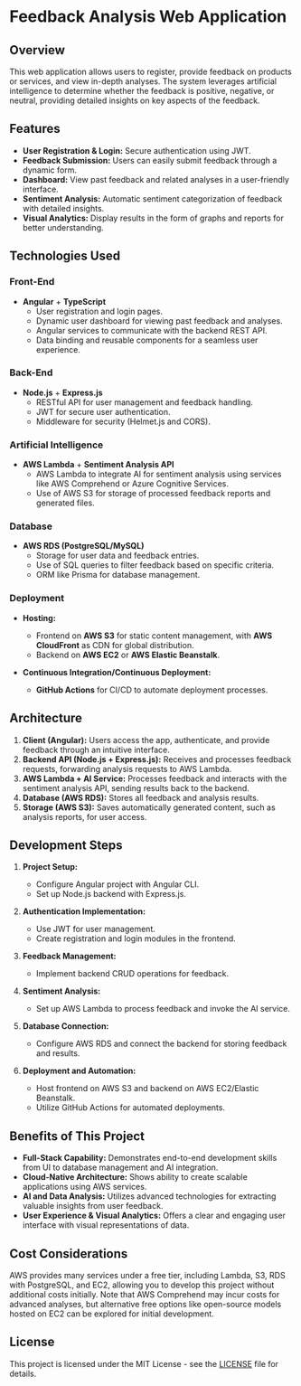 # Feedback Analysis Web Application

## Overview

This web application allows users to register, provide feedback on products or services, and view in-depth analyses. The system leverages artificial intelligence to determine whether the feedback is positive, negative, or neutral, providing detailed insights on key aspects of the feedback.

## Features

- **User Registration & Login:** Secure authentication using JWT.
- **Feedback Submission:** Users can easily submit feedback through a dynamic form.
- **Dashboard:** View past feedback and related analyses in a user-friendly interface.
- **Sentiment Analysis:** Automatic sentiment categorization of feedback with detailed insights.
- **Visual Analytics:** Display results in the form of graphs and reports for better understanding.

## Technologies Used

### Front-End

- **Angular** + **TypeScript**
  - User registration and login pages.
  - Dynamic user dashboard for viewing past feedback and analyses.
  - Angular services to communicate with the backend REST API.
  - Data binding and reusable components for a seamless user experience.

### Back-End

- **Node.js** + **Express.js**
  - RESTful API for user management and feedback handling.
  - JWT for secure user authentication.
  - Middleware for security (Helmet.js and CORS).

### Artificial Intelligence

- **AWS Lambda** + **Sentiment Analysis API**
  - AWS Lambda to integrate AI for sentiment analysis using services like AWS Comprehend or Azure Cognitive Services.
  - Use of AWS S3 for storage of processed feedback reports and generated files.

### Database

- **AWS RDS (PostgreSQL/MySQL)**
  - Storage for user data and feedback entries.
  - Use of SQL queries to filter feedback based on specific criteria.
  - ORM like Prisma for database management.

### Deployment

- **Hosting:**
  - Frontend on **AWS S3** for static content management, with **AWS CloudFront** as CDN for global distribution.
  - Backend on **AWS EC2** or **AWS Elastic Beanstalk**.
  
- **Continuous Integration/Continuous Deployment:**
  - **GitHub Actions** for CI/CD to automate deployment processes.

## Architecture

1. **Client (Angular):** Users access the app, authenticate, and provide feedback through an intuitive interface.
2. **Backend API (Node.js + Express.js):** Receives and processes feedback requests, forwarding analysis requests to AWS Lambda.
3. **AWS Lambda + AI Service:** Processes feedback and interacts with the sentiment analysis API, sending results back to the backend.
4. **Database (AWS RDS):** Stores all feedback and analysis results.
5. **Storage (AWS S3):** Saves automatically generated content, such as analysis reports, for user access.

## Development Steps

1. **Project Setup:**
   - Configure Angular project with Angular CLI.
   - Set up Node.js backend with Express.js.

2. **Authentication Implementation:**
   - Use JWT for user management.
   - Create registration and login modules in the frontend.

3. **Feedback Management:**
   - Implement backend CRUD operations for feedback.

4. **Sentiment Analysis:**
   - Set up AWS Lambda to process feedback and invoke the AI service.

5. **Database Connection:**
   - Configure AWS RDS and connect the backend for storing feedback and results.

6. **Deployment and Automation:**
   - Host frontend on AWS S3 and backend on AWS EC2/Elastic Beanstalk.
   - Utilize GitHub Actions for automated deployments.

## Benefits of This Project

- **Full-Stack Capability:** Demonstrates end-to-end development skills from UI to database management and AI integration.
- **Cloud-Native Architecture:** Shows ability to create scalable applications using AWS services.
- **AI and Data Analysis:** Utilizes advanced technologies for extracting valuable insights from user feedback.
- **User Experience & Visual Analytics:** Offers a clear and engaging user interface with visual representations of data.

## Cost Considerations

AWS provides many services under a free tier, including Lambda, S3, RDS with PostgreSQL, and EC2, allowing you to develop this project without additional costs initially. Note that AWS Comprehend may incur costs for advanced analyses, but alternative free options like open-source models hosted on EC2 can be explored for initial development.

## License

This project is licensed under the MIT License - see the [LICENSE](LICENSE) file for details.

